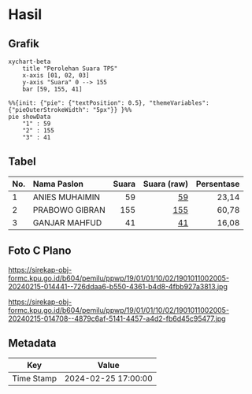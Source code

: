 # Hasil

## Grafik

```mermaid
xychart-beta
    title "Perolehan Suara TPS"
    x-axis [01, 02, 03]
    y-axis "Suara" 0 --> 155
    bar [59, 155, 41]
```

```mermaid
%%{init: {"pie": {"textPosition": 0.5}, "themeVariables": {"pieOuterStrokeWidth": "5px"}} }%%
pie showData
    "1" : 59
    "2" : 155
    "3" : 41
```

## Tabel

| No. | Nama Paslon    | Suara | Suara (raw) | Persentase |
|:--- |:-------------- | -----:| -----------:| ----------:|
| 1   | ANIES MUHAIMIN | 59    | [59][p-1]   | 23,14      |
| 2   | PRABOWO GIBRAN | 155   | [155][p-2]  | 60,78      |
| 3   | GANJAR MAHFUD  | 41    | [41][p-3]   | 16,08      |


[p-1]: https://github.com/gigit-pemilu/pemilu-2024-19-kepulauan-bangka-belitung/blob/main/pilpres/hitung-suara/sub/19-kepulauan-bangka-belitung/sub/01-bangka/sub/01-sungailiat/sub/1002-sri-menanti/sub/005-tps/sub/paslon-1.txt
[p-2]: https://github.com/gigit-pemilu/pemilu-2024-19-kepulauan-bangka-belitung/blob/main/pilpres/hitung-suara/sub/19-kepulauan-bangka-belitung/sub/01-bangka/sub/01-sungailiat/sub/1002-sri-menanti/sub/005-tps/sub/paslon-2.txt
[p-3]: https://github.com/gigit-pemilu/pemilu-2024-19-kepulauan-bangka-belitung/blob/main/pilpres/hitung-suara/sub/19-kepulauan-bangka-belitung/sub/01-bangka/sub/01-sungailiat/sub/1002-sri-menanti/sub/005-tps/sub/paslon-3.txt

## Foto C Plano

https://sirekap-obj-formc.kpu.go.id/b604/pemilu/ppwp/19/01/01/10/02/1901011002005-20240215-014441--726ddaa6-b550-4361-b4d8-4fbb927a3813.jpg

https://sirekap-obj-formc.kpu.go.id/b604/pemilu/ppwp/19/01/01/10/02/1901011002005-20240215-014708--4879c6af-5141-4457-a4d2-fb6d45c95477.jpg


## Metadata

| Key        | Value               |
| ---------- | ------------------- |
| Time Stamp | 2024-02-25 17:00:00 |



